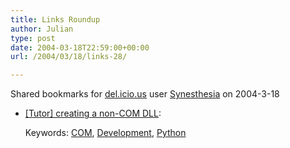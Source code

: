 ```yaml
---
title: Links Roundup
author: Julian
type: post
date: 2004-03-18T22:59:00+00:00
url: /2004/03/18/links-28/

---
```

Shared bookmarks for [del.icio.us][1] user  [Synesthesia][2] on 2004-3-18

  * [[Tutor] creating a non-COM DLL][3]:
   
    Keywords: [COM][4], [Development][5], [Python][6]

 [1]: https://del.icio.us/
 [2]: https://del.icio.us/synesthesia
 [3]: https://mail.python.org/pipermail/tutor/2002-November/018594.html "https://mail.python.org/pipermail/tutor/2002-November/018594.html"
 [4]: https://del.icio.us/synesthesia/COM
 [5]: https://del.icio.us/synesthesia/Development
 [6]: https://del.icio.us/synesthesia/Python